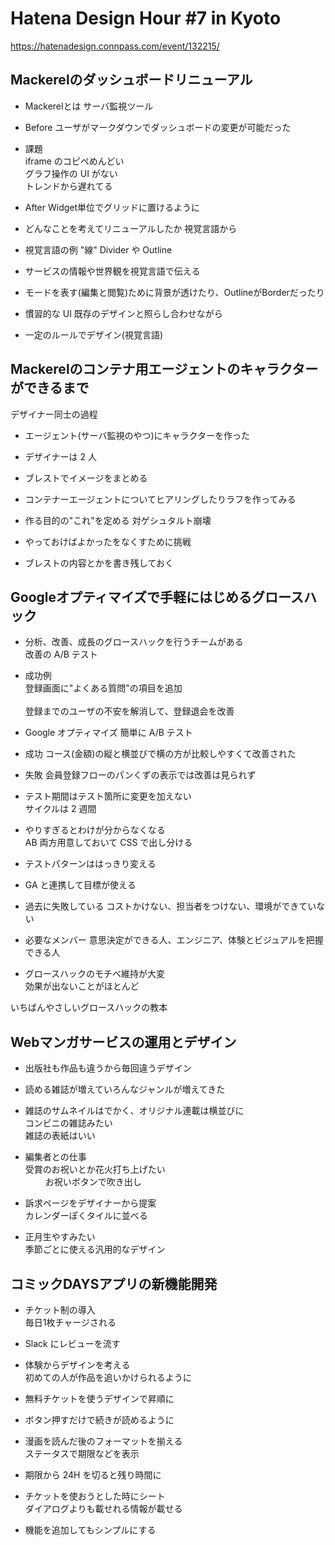 # Hatena Design Hour #7 in Kyoto

https://hatenadesign.connpass.com/event/132215/


## Mackerelのダッシュボードリニューアル

- Mackerelとは
サーバ監視ツール

- Before
ユーザがマークダウンでダッシュボードの変更が可能だった

- 課題  
iframe のコピペめんどい <br />
グラフ操作の UI がない <br />
トレンドから遅れてる

- After
Widget単位でグリッドに置けるように  


- どんなことを考えてリニューアルしたか
視覚言語から

- 視覚言語の例 "線"
Divider や Outline  

- サービスの情報や世界観を視覚言語で伝える

- モードを表す(編集と閲覧)ために背景が透けたり、OutlineがBorderだったり

- 慣習的な UI 
既存のデザインと照らし合わせながら

- 一定のルールでデザイン(視覚言語)


## Mackerelのコンテナ用エージェントのキャラクターができるまで
デザイナー同士の過程

- エージェント(サーバ監視のやつ)にキャラクターを作った

- デザイナーは 2 人

- ブレストでイメージをまとめる

- コンテナーエージェントについてヒアリングしたりラフを作ってみる

- 作る目的の"これ"を定める
対ゲシュタルト崩壊

- やっておけばよかったをなくすために挑戦　　

- ブレストの内容とかを書き残しておく  

## Googleオプティマイズで手軽にはじめるグロースハック

- 分析、改善、成長のグロースハックを行うチームがある  
改善の A/B テスト  

- 成功例  
登録画面に"よくある質問"の項目を追加<br />  
登録までのユーザの不安を解消して、登録退会を改善  

- Google オプティマイズ
簡単に A/B テスト

- 成功
コース(金額)の縦と横並びで横の方が比較しやすくて改善された  

- 失敗
会員登録フローのパンくずの表示では改善は見られず  

- テスト期間はテスト箇所に変更を加えない  
サイクルは 2 週間  

- やりすぎるとわけが分からなくなる  
AB 両方用意しておいて CSS で出し分ける  

- テストパターンははっきり変える  

- GA と連携して目標が使える  

- 過去に失敗している
コストかけない、担当者をつけない、環境ができていない

- 必要なメンバー
意思決定ができる人、エンジニア、体験とビジュアルを把握できる人  

- グロースハックのモチベ維持が大変  
効果が出ないことがほとんど  

いちばんやさしいグロースハックの教本


## Webマンガサービスの運用とデザイン

- 出版社も作品も違うから毎回違うデザイン  

- 読める雑誌が増えていろんなジャンルが増えてきた  

- 雑誌のサムネイルはでかく、オリジナル連載は横並びに  
コンビニの雑誌みたい<br />
雑誌の表紙はいい  

- 編集者との仕事  
受賞のお祝いとか花火打ち上げたい <br />　　
お祝いボタンで吹き出し

- 訴求ページをデザイナーから提案  
カレンダーぽくタイルに並べる  

- 正月生やすみたい  
季節ごとに使える汎用的なデザイン  


## コミックDAYSアプリの新機能開発

- チケット制の導入  
毎日1枚チャージされる  

- Slack にレビューを流す  

- 体験からデザインを考える  
初めての人が作品を追いかけられるように  

- 無料チケットを使うデザインで昇順に  

- ボタン押すだけで続きが読めるように  

- 漫画を読んだ後のフォーマットを揃える  
ステータスで期限などを表示  

- 期限から 24H を切ると残り時間に  

- チケットを使おうとした時にシート  
ダイアログよりも載せれる情報が載せる  

- 機能を追加してもシンプルにする  


